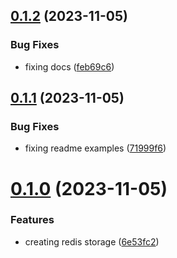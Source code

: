 ## [0.1.2](https://github.com/codibre/nodejs-tree-key-cache-redis-storage/compare/v0.1.1...v0.1.2) (2023-11-05)


### Bug Fixes

* fixing docs ([feb69c6](https://github.com/codibre/nodejs-tree-key-cache-redis-storage/commit/feb69c66d528672638d932096221d3c23f046cce))

## [0.1.1](https://github.com/codibre/nodejs-tree-key-cache-redis-storage/compare/v0.1.0...v0.1.1) (2023-11-05)


### Bug Fixes

* fixing readme examples ([71999f6](https://github.com/codibre/nodejs-tree-key-cache-redis-storage/commit/71999f64d594a92bd4a418c8f0b9f4b98e9dd42a))

# [0.1.0](https://github.com/codibre/nodejs-tree-key-cache-redis-storage/compare/v0.0.0...v0.1.0) (2023-11-05)


### Features

* creating redis storage ([6e53fc2](https://github.com/codibre/nodejs-tree-key-cache-redis-storage/commit/6e53fc2f75e92307de13c35d8088c0e446ce77f3))
